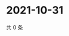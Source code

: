 # 2021-10-31

共 0 条

<!-- BEGIN WEIBO -->
<!-- 最后更新时间 Sun Oct 31 2021 10:34:47 GMT+0800 (China Standard Time) -->

<!-- END WEIBO -->
